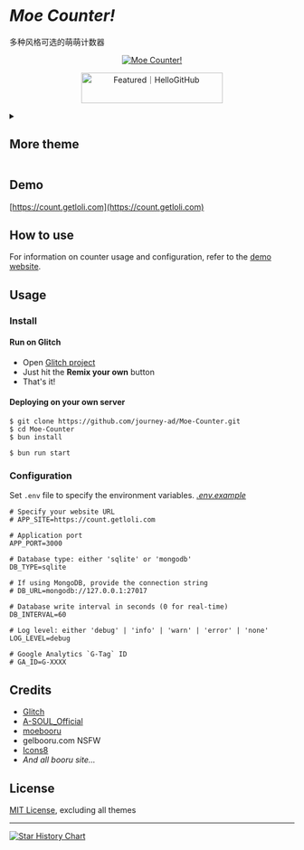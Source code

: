 # *Moe Counter!*

多种风格可选的萌萌计数器

<p align="center">
  <a href="https://count.getloli.com" target="_blank">
    <img alt="Moe Counter!" src="https://count.getloli.com/@Moe-counter.github?name=Moe-counter.github&theme=booru-lewd&padding=7&offset=0&align=top&scale=1&pixelated=1&darkmode=auto">
  </a>
</p>

<p align="center">
  <a href="https://hellogithub.com/repository/ed741b376efe46789ce9bb140ac19a52" target="_blank">
   <picture>
     <source media="(prefers-color-scheme: dark)" srcset="https://api.hellogithub.com/v1/widgets/recommend.svg?rid=ed741b376efe46789ce9bb140ac19a52&claim_uid=NyJh2Vejq3984f5&theme=dark" />
     <source media="(prefers-color-scheme: light)" srcset="https://api.hellogithub.com/v1/widgets/recommend.svg?rid=ed741b376efe46789ce9bb140ac19a52&claim_uid=NyJh2Vejq3984f5&theme=neutral" />
     <img src="https://api.hellogithub.com/v1/widgets/recommend.svg?rid=ed741b376efe46789ce9bb140ac19a52&claim_uid=NyJh2Vejq3984f5&theme=neutral" alt="Featured｜HelloGitHub" style="width: 250px; height: 54px;" width="250" height="54" />
   </picture>
  </a>
</p>

<details>
<summary><h2>More theme</h2></summary>

### *[Contribute themes is welcome!](https://github.com/journey-ad/Moe-Counter/issues/new?assignees=&labels=theme&projects=&template=contribute-theme.yml&title=%5BTheme%5D%3A+)*

##### 3d-num

![3d-num](https://count.getloli.com/@demo?theme=3d-num)

##### ai-1

![ai-1](https://count.getloli.com/@demo?theme=ai-1)

##### asoul

![asoul](https://count.getloli.com/@demo?theme=asoul)

##### booru-ffsr

![booru-ffsr](https://count.getloli.com/@demo?theme=booru-ffsr)

##### booru-helltaker

![booru-helltaker](https://count.getloli.com/@demo?theme=booru-helltaker)

##### booru-huggboo

![booru-huggboo](https://count.getloli.com/@demo?theme=booru-huggboo)

##### booru-jaypee

![booru-jaypee](https://count.getloli.com/@demo?theme=booru-jaypee)

##### booru-koe

![booru-koe](https://count.getloli.com/@demo?theme=booru-koe)

##### booru-lewd

![booru-lewd](https://count.getloli.com/@demo?theme=booru-lewd)

##### booru-lisu

![booru-lisu](https://count.getloli.com/@demo?theme=booru-lisu)

##### booru-mjg

![booru-mjg](https://count.getloli.com/@demo?theme=booru-mjg)

##### booru-mof

![booru-mof](https://count.getloli.com/@demo?theme=booru-mof)

##### booru-nandroid

![booru-nandroid](https://count.getloli.com/@demo?theme=booru-nandroid)

##### booru-qualityhentais

![booru-qualityhentais](https://count.getloli.com/@demo?theme=booru-qualityhentais)

##### booru-r6gdrawfriends

![booru-r6gdrawfriends](https://count.getloli.com/@demo?theme=booru-r6gdrawfriends)

##### booru-rfck

![booru-rfck](https://count.getloli.com/@demo?theme=booru-rfck)

##### booru-smtg

![booru-smtg](https://count.getloli.com/@demo?theme=booru-smtg)

##### booru-snyde

![booru-snyde](https://count.getloli.com/@demo?theme=booru-snyde)

##### booru-the-collection

![booru-the-collection](https://count.getloli.com/@demo?theme=booru-the-collection)

##### booru-touhoulat

![booru-touhoulat](https://count.getloli.com/@demo?theme=booru-touhoulat)

##### booru-townofgravityfalls

![booru-townofgravityfalls](https://count.getloli.com/@demo?theme=booru-townofgravityfalls)

##### booru-twifanartsfw

![booru-twifanartsfw](https://count.getloli.com/@demo?theme=booru-twifanartsfw)

##### booru-ve

![booru-ve](https://count.getloli.com/@demo?theme=booru-ve)

##### booru-vivi

![booru-vivi](https://count.getloli.com/@demo?theme=booru-vivi)

##### booru-vp

![booru-vp](https://count.getloli.com/@demo?theme=booru-vp)

##### booru-yuyuyui

![booru-yuyuyui](https://count.getloli.com/@demo?theme=booru-yuyuyui)

##### capoo-1

![capoo-1](https://count.getloli.com/@demo?theme=capoo-1)

##### capoo-2

![capoo-2](https://count.getloli.com/@demo?theme=capoo-2)

##### e621

![e621](https://count.getloli.com/@demo?theme=e621)

##### food

![food](https://count.getloli.com/@demo?theme=food)

##### gelbooru

![gelbooru](https://count.getloli.com/@demo?theme=gelbooru)

##### green

![green](https://count.getloli.com/@demo?theme=green)

##### kasuterura-1

![kasuterura-1](https://count.getloli.com/@demo?theme=kasuterura-1)

##### kasuterura-2

![kasuterura-2](https://count.getloli.com/@demo?theme=kasuterura-2)

##### kasuterura-3

![kasuterura-3](https://count.getloli.com/@demo?theme=kasuterura-3)

##### kasuterura-4

![kasuterura-4](https://count.getloli.com/@demo?theme=kasuterura-4)

##### kyun

![kyun](https://count.getloli.com/@demo?theme=kyun)

##### love-and-deepspace

![love-and-deepspace](https://count.getloli.com/@demo?theme=love-and-deepspace)

##### miku

![miku](https://count.getloli.com/@demo?theme=miku)

##### minecraft

![minecraft](https://count.getloli.com/@demo?theme=minecraft)

##### moebooru

![moebooru](https://count.getloli.com/@demo?theme=moebooru)

##### morden-num

![morden-num](https://count.getloli.com/@demo?theme=morden-num)

##### nixietube-1

![nixietube-1](https://count.getloli.com/@demo?theme=nixietube-1)

##### nixietube-2

![nixietube-2](https://count.getloli.com/@demo?theme=nixietube-2)

##### normal-1

![normal-1](https://count.getloli.com/@demo?theme=normal-1)

##### normal-2

![normal-2](https://count.getloli.com/@demo?theme=normal-2)

##### original-new

![original-new](https://count.getloli.com/@demo?theme=original-new)

##### original-old

![original-old](https://count.getloli.com/@demo?theme=original-old)

##### rule34

![rule34](https://count.getloli.com/@demo?theme=rule34)

##### shimmie2

![shimmie2](https://count.getloli.com/@demo?theme=shimmie2)

##### sketch-1

![sketch-1](https://count.getloli.com/@demo?theme=sketch-1)

##### sketch-2

![sketch-2](https://count.getloli.com/@demo?theme=sketch-2)

</details>

## Demo
[https://count.getloli.com](https://count.getloli.com)

## How to use

For information on counter usage and configuration, refer to the [demo website](https://count.getloli.com).

## Usage

### Install

#### Run on Glitch

- Open [Glitch project](https://glitch.com/~moe-counter-api)
- Just hit the **Remix your own** button
- That's it!

#### Deploying on your own server

```shell
$ git clone https://github.com/journey-ad/Moe-Counter.git
$ cd Moe-Counter
$ bun install

$ bun run start
```

### Configuration

Set `.env` file to specify the environment variables. *[.env.example](./.env.example)*

```dosini
# Specify your website URL
# APP_SITE=https://count.getloli.com

# Application port
APP_PORT=3000

# Database type: either 'sqlite' or 'mongodb'
DB_TYPE=sqlite

# If using MongoDB, provide the connection string
# DB_URL=mongodb://127.0.0.1:27017

# Database write interval in seconds (0 for real-time)
DB_INTERVAL=60

# Log level: either 'debug' | 'info' | 'warn' | 'error' | 'none'
LOG_LEVEL=debug

# Google Analytics `G-Tag` ID
# GA_ID=G-XXXX
```

## Credits

* [Glitch](https://glitch.com/)
* [A-SOUL_Official](https://space.bilibili.com/703007996)
* [moebooru](https://github.com/moebooru/moebooru)
* gelbooru.com NSFW
* [Icons8](https://icons8.com/icon/80355/star)
* *And all booru site...*

## License

[MIT License](./LICENSE), excluding all themes

---

<a href="https://star-history.com/?repos=journey-ad/Moe-Counter&type=Date#journey-ad/Moe-Counter&Date">
 <picture>
   <source media="(prefers-color-scheme: dark)" srcset="https://api.star-history.com/svg?repos=journey-ad/Moe-Counter&type=Date&theme=dark" />
   <source media="(prefers-color-scheme: light)" srcset="https://api.star-history.com/svg?repos=journey-ad/Moe-Counter&type=Date" />
   <img alt="Star History Chart" src="https://api.star-history.com/svg?repos=journey-ad/Moe-Counter&type=Date" />
 </picture>
</a>
